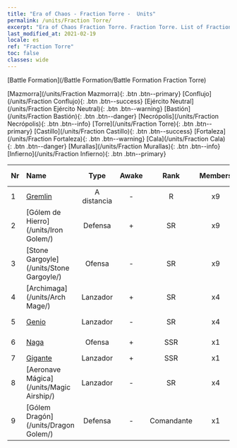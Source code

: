 ```yaml
---
title: "Era of Chaos - Fraction Torre -  Units"
permalink: /units/Fraction Torre/
excerpt: "Era of Chaos Fraction Torre. Fraction Torre. List of Fraction in Era of Chaos"
last_modified_at: 2021-02-19
locale: es
ref: "Fraction Torre"
toc: false
classes: wide
---
```

  [Battle Formation](/Battle Formation/Battle Formation Fraction Torre)

 [Mazmorra](/units/Fraction Mazmorra){: .btn .btn--primary} [Conflujo](/units/Fraction Conflujo){: .btn .btn--success} [Ejército Neutral](/units/Fraction Ejército Neutral){: .btn .btn--warning} [Bastión](/units/Fraction Bastión){: .btn .btn--danger} [Necrópolis](/units/Fraction Necrópolis){: .btn .btn--info} [Torre](/units/Fraction Torre){: .btn .btn--primary} [Castillo](/units/Fraction Castillo){: .btn .btn--success} [Fortaleza](/units/Fraction Fortaleza){: .btn .btn--warning} [Cala](/units/Fraction Cala){: .btn .btn--danger} [Murallas](/units/Fraction Murallas){: .btn .btn--info} [Infierno](/units/Fraction Infierno){: .btn .btn--primary} 

  | Nr |         Name        |   Type   | Awake |    Rank   |   Members     |  Stars  |  Attack  |     HP    | Awaken Name  |
  |:---|:--------------------|:--------:|:-----:|:---------:|:-------------:|:-------:|:--------:|:---------:|:-------------|
  | 1 | [Gremlin](/units/Gremlin/) | A distancia | - | R | x9 | <i class="fas fa-star"/> | 84.4 | 645 |   -   |
  | 2 | [Gólem de Hierro](/units/Iron Golem/) | Defensa | + | SR | x9 | <i class="fas fa-star"/><i class="fas fa-star"/> | 151.4 | 1850 |  Gólem de Oro  |
  | 3 | [Stone Gargoyle](/units/Stone Gargoyle/) | Ofensa | - | SR | x9 | <i class="fas fa-star"/><i class="fas fa-star"/> | 48.0 | 300 |    |
  | 4 | [Archimaga](/units/Arch Mage/) | Lanzador | + | SR | x4 | <i class="fas fa-star"/><i class="fas fa-star"/> | 54.6 | 1324 |  Archimaga  |
  | 5 | [Genio](/units/Genie/) | Lanzador | - | SR | x4 | <i class="fas fa-star"/><i class="fas fa-star"/><i class="fas fa-star"/> | 102.6 | 662 |  Genio Maestra  |
  | 6 | [Naga](/units/Naga/) | Ofensa | + | SSR | x1 | <i class="fas fa-star"/><i class="fas fa-star"/><i class="fas fa-star"/> | 79.4 | 811 |  Naga Reina  |
  | 7 | [Gigante](/units/Giant/) | Lanzador | + | SSR | x1 | <i class="fas fa-star"/><i class="fas fa-star"/><i class="fas fa-star"/> | 792.0 | 5431 |  Titán  |
  | 8 | [Aeronave Mágica](/units/Magic Airship/) | Lanzador | - | SR | x4 | <i class="fas fa-star"/><i class="fas fa-star"/><i class="fas fa-star"/> | 208.5 | 1715 |   -   |
  | 9 | [Gólem Dragón](/units/Dragon Golem/) | Defensa | - | Comandante | x1 | <i class="fas fa-star"/><i class="fas fa-star"/><i class="fas fa-star"/> | 396.0 | 9616 |   -   |
